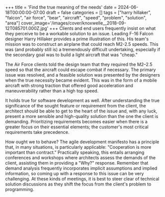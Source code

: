 +++
title = 'Find the true meaning of the needs'
date = 2024-06-18T00:00:00-07:00
draft = false
categories = []
tags = ["harry hillaker", "falcon", "air force", "bear", "aircraft", "speed", "problem", "solution", "area"]
cover_image='/images/cover/knoxwelle__2018-09-12T085701.000Z.jpg'
+++
Clients and end users frequently insist on what they perceive to be a workable solution to an issue. Leading F-16 Falcon designer Harry Hillaker provides a prime illustration of this. His team's mission was to construct an airplane that could reach M2-2.5 speeds. This was (and probably still is) a tremendously difficult undertaking, especially if the secondary goal was to build a light aircraft that was "cheap." 

The Air Force clients told the design team that they required the M2–2.5 speed so that the aircraft could escape combat if necessary. The primary issue was resolved, and a feasible solution was presented by the designers when the true necessity became evident. This was in the form of a mobile aircraft with strong traction that offered good acceleration and maneuverability rather than a high top speed.

It holds true for software development as well. After understanding the true significance of the sought feature or requirement from the client, the architect should be able to get to the heart of the issue and, with any luck, present a more sensible and high-quality solution than the one the client is demanding. Prioritizing requirements becomes easier when there is a greater focus on their essential elements; the customer's most critical requirements take precedence.

How ought we to behave? The agile development manifesto has a principle that, in many situations, is particularly applicable: "Cooperation is more important than contract." Practically speaking, this entails arranging conferences and workshops where architects assess the demands of the client, assisting them in providing a "Why?" response. Remember that demand analysis frequently incorporates implicit assumptions and implied information, so coming up with a response to this issue can be very challenging. At these kinds of meetings, it is best to steer clear of technical solution discussions as they shift the focus from the client's problem to programming.